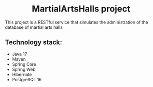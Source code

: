 <h1 align="center">MartialArtsHalls project</h1>
<p>This project is a RESTful service that simulates the administration of the database of martial arts halls</p>
<h2>Technology stack:</h2>
<ul>
  <li>Java 17</li>
  <li>Maven</li>
  <li>Spring Core</li>
  <li>Spring Web</li>
  <li>Hibernate</li>
  <li>PostgreSQL 16</li>
</ul>
